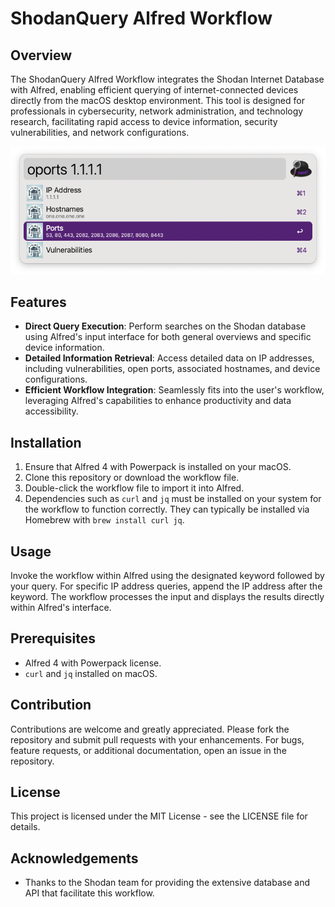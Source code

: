 # ShodanQuery Alfred Workflow

## Overview

The ShodanQuery Alfred Workflow integrates the Shodan Internet Database with Alfred, enabling efficient querying of internet-connected devices directly from the macOS desktop environment. This tool is designed for professionals in cybersecurity, network administration, and technology research, facilitating rapid access to device information, security vulnerabilities, and network configurations.

![screanshoot](https://github.com/jaroslavmraz/alfred/blob/main/checkopenportshodan/screanshot.png)

## Features

- **Direct Query Execution**: Perform searches on the Shodan database using Alfred's input interface for both general overviews and specific device information.
- **Detailed Information Retrieval**: Access detailed data on IP addresses, including vulnerabilities, open ports, associated hostnames, and device configurations.
- **Efficient Workflow Integration**: Seamlessly fits into the user's workflow, leveraging Alfred's capabilities to enhance productivity and data accessibility.

## Installation

1. Ensure that Alfred 4 with Powerpack is installed on your macOS.
2. Clone this repository or download the workflow file.
3. Double-click the workflow file to import it into Alfred.
4. Dependencies such as `curl` and `jq` must be installed on your system for the workflow to function correctly. They can typically be installed via Homebrew with `brew install curl jq`.

## Usage

Invoke the workflow within Alfred using the designated keyword followed by your query. For specific IP address queries, append the IP address after the keyword. The workflow processes the input and displays the results directly within Alfred's interface.

## Prerequisites

- Alfred 4 with Powerpack license.
- `curl` and `jq` installed on macOS.

## Contribution

Contributions are welcome and greatly appreciated. Please fork the repository and submit pull requests with your enhancements. For bugs, feature requests, or additional documentation, open an issue in the repository.

## License

This project is licensed under the MIT License - see the LICENSE file for details.

## Acknowledgements

- Thanks to the Shodan team for providing the extensive database and API that facilitate this workflow.
